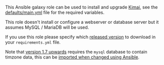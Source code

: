 This Ansible galaxy role can be used to install and upgrade [Kimai](https://www.kimai.org/), see the [defaults/main.yml](defaults/main.yml) file for the required variables.

This role doesn't install or configure a webserver or database server but it assumes MySQL / MariaDB will be used.

If you use this role please specify which [released version](https://git.coop/webarch/kimai/-/releases) to download in your `requirements.yml` file.

Note that [version 1.7 upwards](https://github.com/kevinpapst/kimai2/blob/master/UPGRADING.md) requires the `mysql` database to contain timzone data, this can be [imported when changed using Ansible](https://git.coop/webarch/mariadb/blob/master/tasks/tz.yml).
